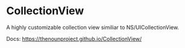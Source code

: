 # CollectionView

A highly customizable collection view similiar to NS/UICollectionView.

Docs: https://thenounproject.github.io/CollectionView/
